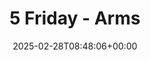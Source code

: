 ---
title: 5 Friday - Arms
id: d31b46a2-16a8-44ec-8daa-c7a7699b224b
date: 2025-02-28T08:48:06+00:00
tags: []
type: 'hevy'
totalWeightInKg: 2,960kg
duration: 34 min
# Disable SEO for this post
outputs: ["HTML"]
robots: "noindex, nofollow"
---